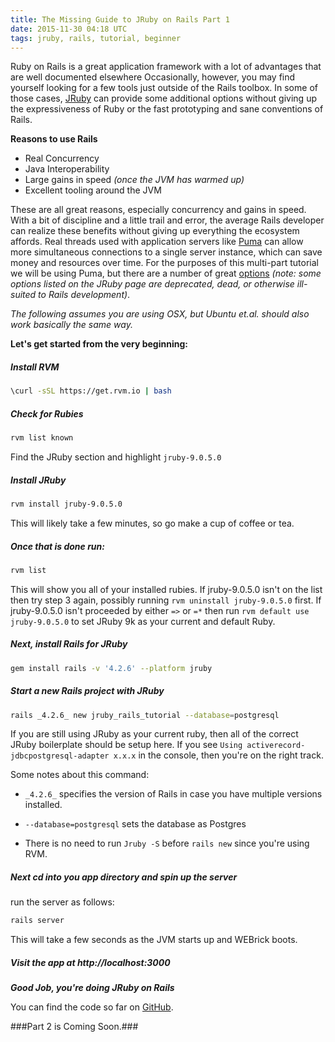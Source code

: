 ```yaml
---
title: The Missing Guide to JRuby on Rails Part 1
date: 2015-11-30 04:18 UTC
tags: jruby, rails, tutorial, beginner
---
```


Ruby on Rails is a great application framework with a lot of advantages that are well documented elsewhere Occasionally, however, you may find yourself looking for a few tools just outside of the Rails toolbox. In some of those cases, [JRuby](http://jruby.org/) can provide some additional options without giving up the expressiveness of Ruby or the fast prototyping and sane conventions of Rails.

**Reasons to use Rails**
- Real Concurrency
- Java Interoperability
- Large gains in speed *(once the JVM has warmed up)*
- Excellent tooling around the JVM

These are all great reasons, especially concurrency and gains in speed. With a bit of discipline and a little trail and error, the average Rails developer can realize these benefits without giving up everything the ecosystem affords. Real threads used with application servers like [Puma](http://puma.io/) can allow more simultaneous connections to a single server instance, which can save money and resources over time. For the purposes of this multi-part tutorial we will be using Puma, but there are a number of great [options](https://github.com/jruby/jruby/wiki/Servers) *(note: some options listed on the JRuby page are deprecated, dead, or otherwise ill-suited to Rails development)*.

*The following assumes you are using OSX, but Ubuntu et.al. should also work basically the same way.*

**Let's get started from the very beginning:**

##### Install RVM #####

  ````bash
  \curl -sSL https://get.rvm.io | bash
  ````

##### Check for Rubies #####

  ````bash
  rvm list known
  ````

   Find the JRuby section and highlight `jruby-9.0.5.0`

##### Install JRuby #####

  ````bash
  rvm install jruby-9.0.5.0
  ````

   This will likely take a few minutes, so go make a cup of coffee or tea.

##### Once that is done run: #####

  ````bash
  rvm list
  ````

  This will show you all of your installed rubies. If     jruby-9.0.5.0 isn't on the list then try step 3 again, possibly running `rvm uninstall jruby-9.0.5.0` first. If jruby-9.0.5.0 isn't proceeded by either `=>` or `=*` then run `rvm default use jruby-9.0.5.0` to set JRuby 9k as your current and default Ruby.

##### Next, install Rails for JRuby #####

  ````bash
  gem install rails -v '4.2.6' --platform jruby
  ````

##### Start a new Rails project with JRuby #####

  ````bash
  rails _4.2.6_ new jruby_rails_tutorial --database=postgresql
  ````

  If you are still using JRuby as your current ruby, then all of   the correct JRuby boilerplate should be setup here. If you see   ```Using activerecord-jdbcpostgresql-adapter x.x.x``` in the   console, then you're on the right track.

  Some notes about this command:

  - `_4.2.6_` specifies the version of Rails in case you have multiple versions installed.

  - `--database=postgresql` sets the database as Postgres

  - There is no need to run `Jruby -S` before `rails new` since you're using RVM.

##### Next cd into you app directory and spin up the server #####

  run the server as follows:

  ```bash
  rails server
  ```

  This will take a few seconds as the JVM starts up and WEBrick boots.

##### Visit the app at http://localhost:3000 #####

  ***Good Job, you're doing JRuby on Rails***

  You can find the code so far on [GitHub](https://github.com/Ch4s3/jruby_rails_tutorial/tree/step0).

###Part 2 is Coming Soon.###

